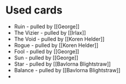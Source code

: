 # Used cards
- Ruin - pulled by [[George]]
- The Vizier - pulled by [[Irlax]]
- The Void - pulled by [[Koren Helder]]
- Rogue - pulled by [[Koren Helder]]
- Fool - pulled by [[George]]
- Sun - pulled by [[George]]
- Star - pulled by [[Bavlorna Blightstraw]]
- Balance - pulled by [[Bavlorna Blightstraw]]
- 